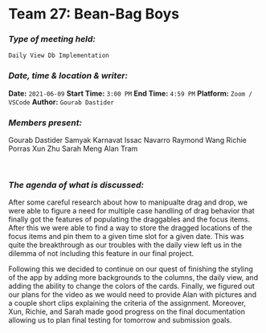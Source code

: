  # **Team 27: Bean-Bag Boys**
### *Type of meeting held:*
```
Daily View Db Implementation
```
### *Date, time & location & writer:*
**Date:** `2021-06-09`
**Start Time:** `3:00 PM`
**End Time:** `4:59 PM`
**Platform:** `Zoom / VSCode`
**Author:** `Gourab Dastider`
​
### *Members present:*
Gourab Dastider
Samyak Karnavat
Issac Navarro
Raymond Wang
Richie Porras
Xun Zhu
Sarah Meng
Alan Tram

​
### *The agenda of what is discussed:*
After some careful research about how to manipualte drag and drop, we were able to figure a need for multiple case handling of drag behavior that finally got the features of populating the draggables and the focus items. After this we were able to find a way to store the dragged locations of the focus items and pin them to a given time slot for a given date. This was quite the breakthrough as our troubles with the daily view left us in the dilemma of not including this feature in our final project. 

Following this we decided to continue on our quest of finishing the styling of the app by adding more backgrounds to the columns, the daily view, and adding the ability to change the colors of the cards. 
Finally, we figured out our plans for the video as we would need to provide Alan with pictures and a couple short clips explaining the criteria of the assignment. Moreover, Xun, Richie, and Sarah made good progress on the final documentation allowing us to plan final testing for tomorrow and submission goals.